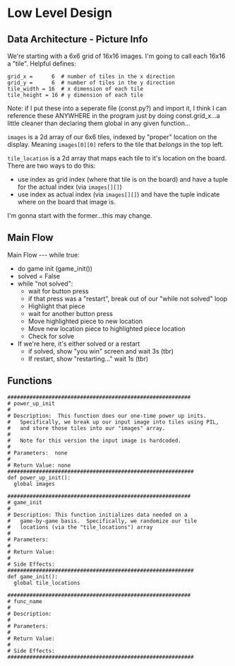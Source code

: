 # Low Level Design

## Data Architecture - Picture Info
We're starting with a 6x6 grid of 16x16 images.  I'm going to call each 16x16 a "tile".  Helpful defines:
```
grid_x =      6  # number of tiles in the x direction
grid_y =      6  # number of tiles in the y direction
tile_width = 16  # x dimension of each tile
tile_height = 16 # y dimension of each tile
```
Note:  if I put these into a seperate file (const.py?) and import it, I think I can reference these ANYWHERE in the program just by doing const.grid_x...a little cleaner than declaring them global in any given function...

`images` is a 2d array of our 6x6 tiles, indexed by "proper" location on the display.  Meaning `images[0][0]` refers to the tile that *belongs* in the top left.

`tile_location` is a 2d array that maps each tile to it's location on the board.  There are two ways to do this:
*  use index as grid index (where that tile is on the board) and have a tuple for the actual index (via `images[][]`)
*  use index as actual index (via `images[][]`) and have the tuple indicate where on the board that image is.

I'm gonna start with the former...this may change.

## Main Flow
Main Flow --- while true:
* do game init  (game_init())
* solved = False
* while "not solved":
  * wait for button press
  * if that press was a "restart", break out of our "while not solved" loop
  * Highlight that piece
  * wait for another button press
  * Move highlighted piece to new location
  * Move new location piece to highlighted piece location
  * Check for solve
* If we're here, it's either solved or a restart
  * if solved, show "you win" screen and wait 3s (tbr)
  * If restart, show "restarting..." wait 1s (tbr)

## Functions
```
##########################################################
# power_up_init
#
# Description:  This function does our one-time power up inits.
#   Specifically, we break up our input image into tiles using PIL,
#   and store those tiles into our "images" array.
#
#   Note for this version the input image is hardcoded.
#
# Parameters:  none
#
# Return Value: none
###########################################################
def power_up_init():
  global images
```

```
##########################################################
# game_init
#
# Description: This function initializes data needed on a 
#   game-by-game basis.  Specifically, we randomize our tile
#   locations (via the "tile_locations") array
#
# Parameters:
#
# Return Value:
#
# Side Effects:
###########################################################
def game_init():
  global tile_locations
```
```
##########################################################
# func_name
#
# Description:
#
# Parameters:
#
# Return Value:
#
# Side Effects:
###########################################################
```
